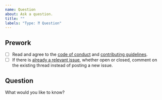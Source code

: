 ```yaml
---
name: Question
about: Ask a question.
title: ""
labels: "Type: ⁇ Question"
---
```


## Prework

- [ ] Read and agree to the [code of conduct](https://www.contributor-covenant.org/version/2/1/code_of_conduct/) and [contributing guidelines](https://github.com/posit-dev/gt-extras/blob/main/.github/CONTRIBUTING.md).
- [ ] If there is [already a relevant issue](https://github.com/posit-dev/gt-extras/issues), whether open or closed, comment on the existing thread instead of posting a new issue.

## Question

What would you like to know?
